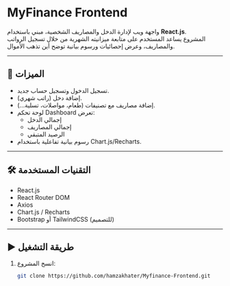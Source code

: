 # MyFinance Frontend

واجهة ويب لإدارة الدخل والمصاريف الشخصية، مبني باستخدام **React.js**.  
المشروع يساعد المستخدم على متابعة ميزانيته الشهرية من خلال تسجيل الرواتب والمصاريف، وعرض إحصائيات ورسوم بيانية توضح أين تذهب الأموال.

---

## 🚀 الميزات

- تسجيل الدخول وتسجيل حساب جديد.
- إضافة دخل (راتب شهري).
- إضافة مصاريف مع تصنيفات (طعام، مواصلات، تسلية...).
- لوحة تحكم Dashboard تعرض:
  - إجمالي الدخل
  - إجمالي المصاريف
  - الرصيد المتبقي
- رسوم بيانية تفاعلية باستخدام Chart.js/Recharts.

---

## 🛠️ التقنيات المستخدمة

- React.js
- React Router DOM
- Axios
- Chart.js / Recharts
- Bootstrap أو TailwindCSS (للتصميم)

---

## ▶️ طريقة التشغيل

1. انسخ المشروع:
   ```bash
   git clone https://github.com/hamzakhater/Myfinance-Frontend.git
   ```
